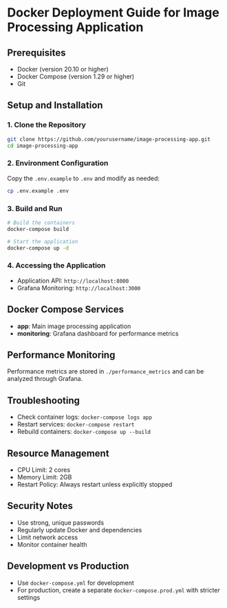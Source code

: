 # Docker Deployment Guide for Image Processing Application

## Prerequisites
- Docker (version 20.10 or higher)
- Docker Compose (version 1.29 or higher)
- Git

## Setup and Installation

### 1. Clone the Repository
```bash
git clone https://github.com/yourusername/image-processing-app.git
cd image-processing-app
```

### 2. Environment Configuration
Copy the `.env.example` to `.env` and modify as needed:
```bash
cp .env.example .env
```

### 3. Build and Run
```bash
# Build the containers
docker-compose build

# Start the application
docker-compose up -d
```

### 4. Accessing the Application
- Application API: `http://localhost:8000`
- Grafana Monitoring: `http://localhost:3000`

## Docker Compose Services
- **app**: Main image processing application
- **monitoring**: Grafana dashboard for performance metrics

## Performance Monitoring
Performance metrics are stored in `./performance_metrics` and can be analyzed through Grafana.

## Troubleshooting
- Check container logs: `docker-compose logs app`
- Restart services: `docker-compose restart`
- Rebuild containers: `docker-compose up --build`

## Resource Management
- CPU Limit: 2 cores
- Memory Limit: 2GB
- Restart Policy: Always restart unless explicitly stopped

## Security Notes
- Use strong, unique passwords
- Regularly update Docker and dependencies
- Limit network access
- Monitor container health

## Development vs Production
- Use `docker-compose.yml` for development
- For production, create a separate `docker-compose.prod.yml` with stricter settings
